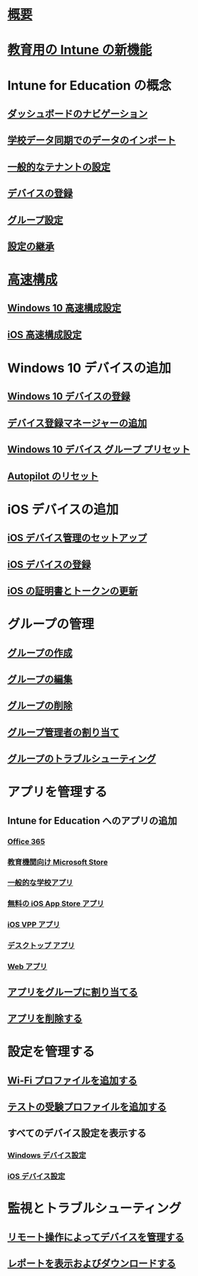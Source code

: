 # [概要](what-is-intune-for-education.md)
# [教育用の Intune の新機能](whats-new-in-edu.md)
# Intune for Education の概念
## [ダッシュボードのナビゲーション](navigate-my-dashboard-edu.md)
## [学校データ同期でのデータのインポート](what-is-school-data-sync.md)
## [一般的なテナントの設定](edu-tenant-general-settings.md)
## [デバイスの登録](how-should-I-enroll-devices.md)
## [グループ設定](about-group-settings-edu.md)
## [設定の継承](settings-inheritance.md)
# [高速構成](express-configuration-intune-edu.md)
## [Windows 10 高速構成設定](edu-express-config-settings-windows.md)
## [iOS 高速構成設定](edu-express-config-settings-ios.md)
# Windows 10 デバイスの追加
## [Windows 10 デバイスの登録](add-devices-windows.md)
## [デバイス登録マネージャーの追加](add-enrollment-managers.md)
## [Windows 10 デバイス グループ プリセット](all-devices-group-presets-windows-edu.md)
## [Autopilot のリセット](autopilot-reset.md)
# iOS デバイスの追加
## [iOS デバイス管理のセットアップ](setup-ios-device-management.md)
## [iOS デバイスの登録](add-devices-ios-edu.md)
## [iOS の証明書とトークンの更新](renew-ios-certificate-token.md)
# グループの管理
## [グループの作成](create-groups.md)
## [グループの編集](edit-groups-intune-for-edu.md)
## [グループの削除](delete-group-intune-for-education.md)
## [グループ管理者の割り当て](group-admin-delegate.md)
## [グループのトラブルシューティング](troubleshoot-groups-intune-for-edu.md)
# アプリを管理する
## Intune for Education へのアプリの追加
### [Office 365](install-office.md)
### [教育機関向け Microsoft Store](acquire-store-apps.md)
### [一般的な学校アプリ](add-popular-apps-edu.md)
### [無料の iOS App Store アプリ](add-apps-ios.md)
### [iOS VPP アプリ](add-vpp-apps-ios.md)
### [デスクトップ アプリ](add-desktop-apps-edu.md)
### [Web アプリ](add-web-apps-edu.md)
## [アプリをグループに割り当てる](assign-apps.md)
## [アプリを削除する](delete-apps-intune-edu.md)
# 設定を管理する
## [Wi-Fi プロファイルを追加する](add-wi-fi-profile.md)
## [テストの受験プロファイルを追加する](take-a-test-profiles.md) 
## すべてのデバイス設定を表示する
### [Windows デバイス設定](all-edu-settings-windows.md)
### [iOS デバイス設定](all-edu-settings-ios.md) 
# 監視とトラブルシューティング
## [リモート操作によってデバイスを管理する](edu-device-remote-actions.md)
## [レポートを表示およびダウンロードする](what-are-reports.md)
